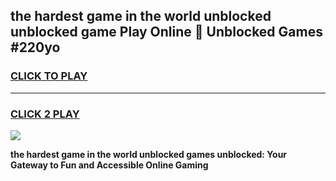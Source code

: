 
## the hardest game in the world unblocked unblocked game Play Online 👋 Unblocked Games #220yo
<h3>
<a href="https://premium.freeplayer.one?title=the_hardest_game_in_the_world_unblocked&ref=21F">CLICK TO PLAY</a></h3>
<hr>

<h3>
<a href="https://premium.freeplayer.one?title=the_hardest_game_in_the_world_unblocked&ref=21F">CLICK 2 PLAY</a>
  
</h3>

<a href="https://premium.freeplayer.one?title=the_hardest_game_in_the_world_unblocked&ref=21F/"><img src="https://clearcache.store/games.png"></a>


**the hardest game in the world unblocked games unblocked: Your Gateway to Fun and Accessible Online Gaming**
